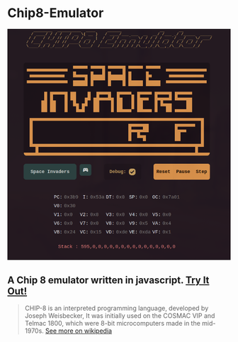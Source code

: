 # Chip8-Emulator

![](https://raw.githubusercontent.com/3Marz/Chip8-Emulator/main/assets/screenshot.png)

## A Chip 8 emulator written in javascript. <a href="https://3marz.github.io/Chip8-Emulator/" >Try It Out!</a>

> CHIP-8 is an interpreted programming language, developed by Joseph Weisbecker, It was initially used on the COSMAC VIP and Telmac 1800, which were 8-bit microcomputers made in the mid-1970s. <a href="https://en.wikipedia.org/wiki/CHIP-8">See more on wikipedia</a>
